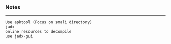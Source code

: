 ### Notes

---

```py
Use apktool (Focus on smali directory)
jadx
online resources to decompile
use jadx-gui
```


